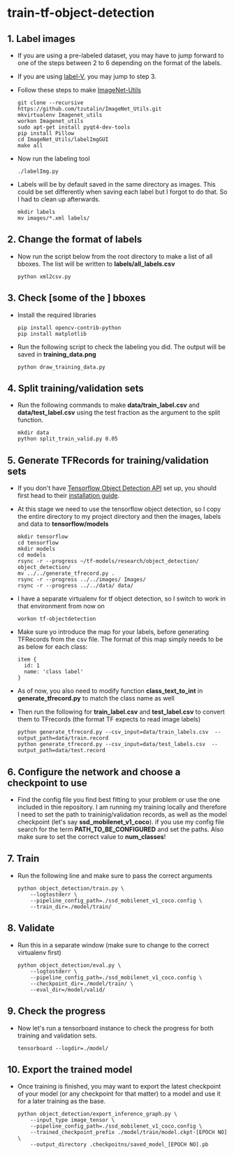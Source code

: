 # train-tf-object-detection

## 1. Label images 

  - If you are using a pre-labeled dataset, you may have to jump forward to one of the steps between 2 to 6 depending on the format of the labels.
  
  - If you are using [label-V](https://github.com/innovationgarage/label-V), you may jump to step 3.

  - Follow these steps to make [ImageNet-Utils](https://github.com/tzutalin/ImageNet_Utils)
  
        git clone --recursive https://github.com/tzutalin/ImageNet_Utils.git  
        mkvirtualenv Imagenet_utils
        workon Imagenet_utils
        sudo apt-get install pyqt4-dev-tools
        pip install Pillow
        cd ImageNet_Utils/labelImgGUI
        make all
    
  - Now run the labeling tool
  
        ./labelImg.py
    
  - Labels will be by default saved in the same directory as images. This could be set differently when saving each label but I forgot to do that. So I had to clean up afterwards.
  
        mkdir labels
        mv images/*.xml labels/
  
## 2. Change the format of labels
  
  - Now run the script below from the root directory to make a list of all bboxes. The list will be written to __labels/all_labels.csv__
  
        python xml2csv.py
         
## 3. Check [some of the ] bboxes

  - Install the required libraries
  
        pip install opencv-contrib-python
        pip install matplotlib
      
  - Run the following script to check the labeling you did. The output will be saved in __training_data.png__ 
  
        python draw_training_data.py

## 4. Split training/validation sets

  - Run the following commands to make __data/train_label.csv__ and __data/test_label.csv__ using the test fraction as the argument to the split function.
  
        mkdir data
        python split_train_valid.py 0.05
     
## 5. Generate TFRecords for training/validation sets

  - If you don't have [Tensorflow Object Detection API](https://github.com/tensorflow/models/tree/master/research/object_detection) set up, you should first head to their [installation guide](https://github.com/tensorflow/models/blob/master/research/object_detection/g3doc/installation.md).

  - At this stage we need to use the tensorflow object detection, so I copy the entire directory to my project directory and then the images, labels and data to __tensorflow/models__
  
        mkdir tensorflow
        cd tensorflow
        mkdir models
        cd models
        rsync -r --progress ~/tf-models/research/object_detection/ object_detection/
        mv ../../generate_tfrecord.py .
        rsync -r --progress ../../images/ Images/
        rsync -r --progress ../../data/ data/
       
  - I have a separate virtualenv for tf object detection, so I switch to work in that environment from now on
  
        workon tf-objectdetection
        
  - Make sure yo introduce the map for your labels, before generating TFRecords from the csv file. The format of this map simply needs to be as below for each class:

        item {
          id: 1
          name: 'class label'
        }
        
  - As of now, you also need to modify function __class_text_to_int__ in __generate_tfrecord.py__ to match the class name as well         

  - Then run the following for  __train_label.csv__ and __test_label.csv__ to convert them to TFrecords (the format TF expects to read image labels)
  
        python generate_tfrecord.py --csv_input=data/train_labels.csv  --output_path=data/train.record
        python generate_tfrecord.py --csv_input=data/test_labels.csv  --output_path=data/test.record
        
## 6. Configure the network and choose a checkpoint to use

  - Find the config file you find best fitting to your problem or use the one included in thie repository. I am running my training locally and therefore I need to set the path to traininig/validation records, as well as the model checkpoint (let's say __ssd_mobilenet_v1_coco__). if you use my config file search for the term __PATH_TO_BE_CONFIGURED__ and set the paths. Also make sure to set the correct value to __num_classes__!
  
## 7. Train

  - Run the following line and make sure to pass the correct arguments

        python object_detection/train.py \
            --logtostderr \
            --pipeline_config_path=./ssd_mobilenet_v1_coco.config \
            --train_dir=./model/train/

      
## 8. Validate

  - Run this in a separate window (make sure to change to the correct virtualenv first)
  
        python object_detection/eval.py \
            --logtostderr \
            --pipeline_config_path=./ssd_mobilenet_v1_coco.config \
            --checkpoint_dir=./model/train/ \
            --eval_dir=/model/valid/
        
## 9. Check the progress

  - Now let's run a tensorboard instance to check the progress for both training and validation sets.
  
        tensorboard --logdir=./model/
        
## 10. Export the trained model

  - Once training is finished, you may want to export the latest checkpoint of your model (or any checkpoint for that matter) to a model and use it for a later training as the base.
  
        python object_detection/export_inference_graph.py \
            --input_type image_tensor \
            --pipeline_config_path=./ssd_mobilenet_v1_coco.config \
            --trained_checkpoint_prefix ./model/train/model.ckpt-[EPOCH NO] \
            --output_directory .checkpoitns/saved_model_[EPOCH NO].pb
      
